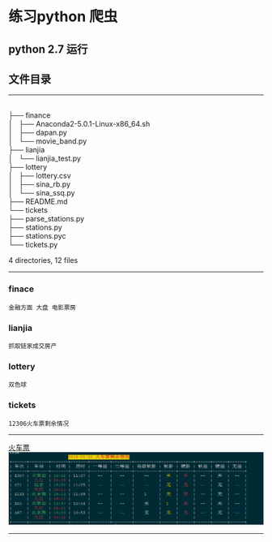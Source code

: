 # 练习python 爬虫 #

## python 2.7 运行 ##

## 文件目录 ##
* * *
   <br/> ├── finance
   <br/>│   ├── Anaconda2-5.0.1-Linux-x86_64.sh
   <br/>│   ├── dapan.py
   <br/>│   └── movie_band.py
   <br/>├── lianjia
   <br/>│   └── lianjia_test.py
   <br/>├── lottery
   <br/>│   ├── lottery.csv
   <br/>│   ├── sina_rb.py
   <br/>│   └── sina_ssq.py
   <br/>├── README.md
   <br/>└── tickets
   <br/>     ├── parse_stations.py
   <br/>     ├── stations.py
   <br/>     ├── stations.pyc
   <br/>     └── tickets.py

4 directories, 12 files
* * *
### finace ### 
    金融方面 大盘 电影票房
### lianjia ###
    抓取链家成交房产 
### lottery ### 
    双色球 
### tickets ###
    12306火车票剩余情况 
* * *
   [火车票](./ticket.png)
   <img src="./ticket.png" >
* * *
